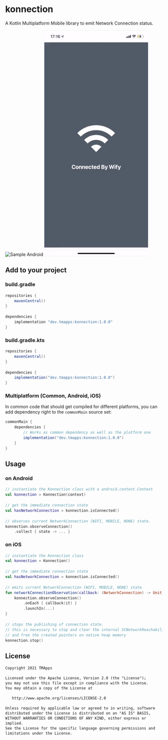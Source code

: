 # konnection

A Kotlin Multiplatform Mobile library to emit Network Connection status.

![Sample Android](art/sample_android.gif) ![Sample iOS](art/sample_ios.gif)

## Add to your project

### build.gradle
```groovy
repositories {
    mavenCentral()
}

dependencies {
    implementation "dev.tmapps:konnection:1.0.0"
}
```

### build.gradle.kts
```groovy
repositories {
    mavenCentral()
}

dependencies {
    implementation("dev.tmapps:konnection:1.0.0")
}
```

### Multiplatform (Common, Android, iOS)
In common code that should get compiled for different platforms, you can add dependency right to the `commonMain` source set:
```groovy
commonMain {
    dependencies {
        // Works as common dependency as well as the platform one
        implementation("dev.tmapps:konnection:1.0.0")
    }
}
```

## Usage

### on Android
```kotlin
// instantiate the Konnection class with a android.content.Context
val konnection = Konnection(context)

// get the immediate connection state
val hasNetworkConnection = konnection.isConnected()

// observes current NetworkConnection (WIFI, MOBILE, NONE) state.
konnection.observeConnection()
    .collect { state -> ... }
```

### on iOS

```kotlin
// instantiate the Konnection class
val konnection = Konnection()

// get the immediate connection state
val hasNetworkConnection = konnection.isConnected()

// emits current NetworkConnection (WIFI, MOBILE, NONE) state
fun networkConnectionObservation(callback: (NetworkConnection) -> Unit) {
    konnection.observeConnection()
        .onEach { callback(it) }
        .launchIn(...)
}

// stops the publishing of connection state.
// this is necessary to stop and clear the internal SCNetworkReachability references
// and free the created pointers on native heap memory  
konnection.stop()
```

## License

    Copyright 2021 TMApps
    
    Licensed under the Apache License, Version 2.0 (the "License");
    you may not use this file except in compliance with the License.
    You may obtain a copy of the License at
    
       http://www.apache.org/licenses/LICENSE-2.0
    
    Unless required by applicable law or agreed to in writing, software
    distributed under the License is distributed on an "AS IS" BASIS,
    WITHOUT WARRANTIES OR CONDITIONS OF ANY KIND, either express or implied.
    See the License for the specific language governing permissions and
    limitations under the License.